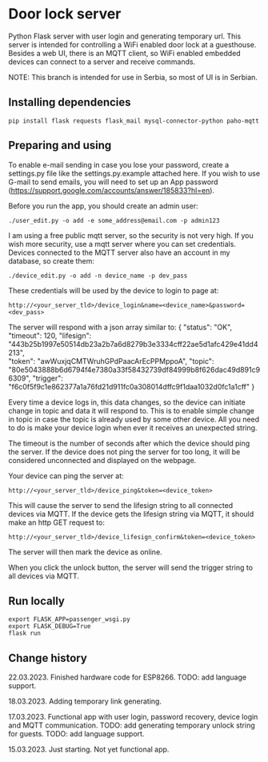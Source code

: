 # Door lock server
Python Flask server with user login and generating temporary url.
This server is intended for controlling a WiFi enabled door lock at a guesthouse. 
Besides a web UI, there is an MQTT client, so WiFi enabled embedded devices can connect to a server and receive commands.

NOTE: This branch is intended for use in Serbia, so most of UI is in Serbian.

## Installing dependencies

    pip install flask requests flask_mail mysql-connector-python paho-mqtt

## Preparing and using
To enable e-mail sending in case you lose your password, create a settings.py file like the settings.py.example attached here.
If you wish to use G-mail to send emails, you will need to set up an App password 
(https://support.google.com/accounts/answer/185833?hl=en).

Before you run the app, you should create an admin user:

    ./user_edit.py -o add -e some_address@email.com -p admin123

I am using a free public mqtt server, so the security is not very high. If you wish more security, use a mqtt server 
where you can set credentials. Devices connected to the MQTT server also have an account in my database, so create them:

    ./device_edit.py -o add -n device_name -p dev_pass

These credentials will be used by the device to login to page at:

    http://<your_server_tld>/device_login&name=<device_name>&password=<dev_pass>

The server will respond with a json array similar to:
{
  "status": "OK",
  "timeout": 120,
  "lifesign": "443b25b1997e50514db23a2b7a6d8279b3e3334cff22ae5d1afc429e41dd4213",  
  "token": "awWuxjqCMTWruhGPdPaacArEcPPMppoA",
  "topic": "80e5043888b6d6794f4e7380a33f58432739df84999b8f626dac49d891c96309",
  "trigger": "f6c0f5f9c1e862377a1a76fd21d911fc0a308014dffc9f1daa1032d0fc1a1cff"
}

Every time a device logs in, this data changes, so the device can initiate change in topic and data it will respond to.
This is to enable simple change in topic in case the topic is already used by some other device. All you need to do 
is make your device login when ever it receives an unexpected string.

The timeout is the number of seconds after which the device should ping the server. If the device does not ping 
the server for too long, it will be considered unconnected and displayed on the webpage.

Your device can ping the server at:

    http://<your_server_tld>/device_ping&token=<device_token>

This will cause the server to send the lifesign string to all connected devices via MQTT.
If the device gets the lifesign string via MQTT, it should make an http GET request to:

    http://<your_server_tld>/device_lifesign_confirm&token=<device_token>

The server will then mark the device as online.

When you click the unlock button, the server will send the trigger string to all devices via MQTT.

## Run locally
    export FLASK_APP=passenger_wsgi.py
    export FLASK_DEBUG=True
    flask run
    
## Change history

22.03.2023. Finished hardware code for ESP8266.
TODO: add language support.

18.03.2023. Adding temporary link generating.

17.03.2023. Functional app with user login, password recovery, device login and MQTT communication.
TODO: add generating temporary unlock string for guests.
TODO: add language support.

15.03.2023. Just starting. Not yet functional app. 

